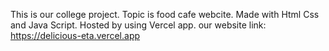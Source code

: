 This is our college project. Topic is food cafe webcite. Made with Html Css and Java Script. Hosted by using Vercel app.
our website link: https://delicious-eta.vercel.app
                  
